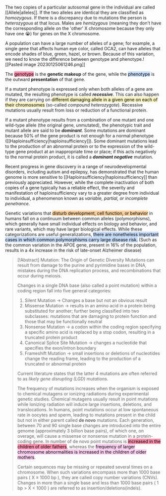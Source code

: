 The two copies of a particular autosomal gene in the individual are called [[Allele|alleles]]. If the two alleles are identical they are classified as *homozygous*. If there is a discrepancy due to mutations the person is *heterozygous* at that locus. Males are *hemizygous* (meaning they don't have the corresponding allele on the 'other' X chromosome because they only have one 😭) for genes on the X chromosome.

A population can have a large number of alleles of a gene; for example, a single gene that affects human eye color, called OCA2, can have alleles that encode shades of blue, green, hazel, or brown. Because of this variation, we need to know the difference between genotype and phenotype.![[Pasted image 20230125061246.png]]

The <mark style="background: #FF5582A6;">genotype</mark> is the **genetic makeup** of the gene, while the <mark style="background: #ADCCFFA6;">phenotype</mark> is the outward **presentation** of that gene.

If a mutant phenotype is expressed only when both alleles of a gene are mutated, the resulting phenotype is called ***recessive***. This can also happen if they are carrying on <mark style="background: #FFF3A3A6;">different damaging allele in a given gene on each of their chromosomes</mark> (so-called *compound heterozygote*). Recessive mutations usually result from loss or reduction of a functional protein.

If a mutant phenotype results from a combination of one mutant and one wild-type allele (the original gene, unmutated), the phenotypic trait and mutant allele are said to be ***dominant***. Some mutations are dominant because 50% of the gene product is not enough for a normal phenotype ([[Haploinsufficiency|haploinsufficiency]]). Some dominant mutations lead to the production of an abnormal protein or to the expression of the wild-type gene product at an inappropriate time or place; if this acts negatively to the normal protein product, it is called a ***dominant negative*** mutation.

Recent progress in gene discovery in a range of neurodevelopmental disorders, including autism and epilepsy, has demonstrated that the human genome is more sensitive to [[Haploinsufficiency|haploinsufficiency]] than previously appreciated. However, while the complete inactivation of both copies of a gene typically has a reliable effect, the severity and manifestation of haploinsufficiency vary to a greater degree from individual to individual, a phenomenon known as *variable, partial, or incomplete penetrance*. 

Genetic variations that <mark style="background: #FFB86CA6;">disturb development, cell function, or behavior</mark> in humans fall on a continuum between common alleles (polymorphisms), which generally have small individual effects on biology and behavior, and rare variants, which may have larger biological effects. While these categorizations are useful generalizations, <mark style="background: #ADCCFFA6;">there are nonetheless important cases in which common polymorphisms carry large disease risk.</mark> (Such as the common variation in the APOE gene, present in 16% of the population, results in a 4x increase in the risk of late-onset Alzheimer disease)

>[!Abstract] Mutation: The Origin of Genetic Diversity
>Mutations can result from damage to the purine and pyrimidine bases in DNA, mistakes during the DNA replication process, and recombinations that occur during meiosis.
>
>Changes in a single DNA base (also called a point mutation) within a coding region fall into five general categories:
>1) Silent Mutation → Changes a base but not an obvious result
>2) Missense Mutation → results in an amino acid in a protein being substituted for another; further being classified into two subclasses: mutations that are damaging to protein function and those that may be functionally neutral
>3) Nonsense Mutation → a codon within the coding region specifying a specific amino acid is replaced by a stop codon, resulting in a truncated protein product
>4) Canonical Splice Site Mutation → changes a nucleotide that specifies the exon/intron boundary
>5) Frameshift Mutation → small insertions or deletions of nucleotides change the reading frame, leading to the production of a truncated or abnormal protein
>   
>   Current literature states that the latter 4 mutations are often referred to as *likely gene disrupting (LGD) mutations*.
>   
>   The frequency of mutations increases when the organism is exposed to chemical mutagens or ionizing radiations during experimental genetic studies. Chemical mutagens usually result in point mutations while Ionizing radiation will induce large insertions, deletions, and translocations.
>In humans, point mutations occur at low spontaneous rate in oocytes and sperm, leading to mutations present in the child but not in either parent called **de novo** mutations.
>Each generation, between 70 and 90 single base changes are introduced into the entire genome (approximately 3 billion base pairs), of which one, on overage, will cause a missense or nonsense mutation in a protein-coding gene. In number of de novo point mutations is <mark style="background: #FF5582A6;">increased in the children of older fathers</mark>, whereas the <mark style="background: #FFB8EBA6;">frequency of larger chromosome abnormalities is increased in the children of older mothers</mark>.
>
>Certain sequences may be missing or repeated several times on a chromosome. When such variations encompass more than 1000 base pairs ( X ≥ 1000 bp ), they are called copy number variations (CNVs). Changes in more than a single base and less than 1000 base pairs ( 1 bp > X < 1000 ) are referred to as insertion/deletions(indels).

















